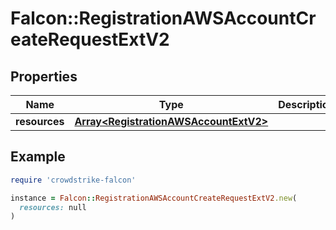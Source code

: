 # Falcon::RegistrationAWSAccountCreateRequestExtV2

## Properties

| Name | Type | Description | Notes |
| ---- | ---- | ----------- | ----- |
| **resources** | [**Array&lt;RegistrationAWSAccountExtV2&gt;**](RegistrationAWSAccountExtV2.md) |  |  |

## Example

```ruby
require 'crowdstrike-falcon'

instance = Falcon::RegistrationAWSAccountCreateRequestExtV2.new(
  resources: null
)
```

